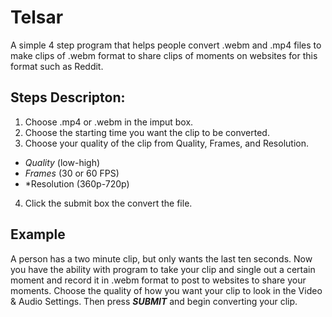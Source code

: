 # **Telsar**
A simple 4 step program that helps people convert .webm and .mp4 files to make clips of .webm format to share clips of moments on websites for this format such as Reddit.

## **Steps Descripton:**
1. Choose .mp4 or .webm in the imput box.
2. Choose the starting time you want the clip to be converted.
3. Choose your quality of the clip from Quality, Frames, and Resolution.
  * *Quality* (low-high)
  * *Frames* (30 or 60 FPS)
  * *Resolution (360p-720p)
4. Click the submit box the convert the file.

## **Example**
A person has a two minute clip, but only wants the last ten seconds. 
Now you have the ability with program to take your clip and single out a certain moment and record it in .webm format to post to websites to share your moments. 
Choose the quality of how you want your clip to look in the Video & Audio Settings.
Then press **_SUBMIT_** and begin converting your clip.
